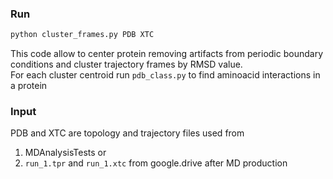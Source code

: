 ### Run
```sh
python cluster_frames.py PDB XTC
```

This code allow to center protein removing artifacts from periodic boundary conditions and cluster trajectory frames by RMSD value.\
For each cluster centroid run ```pdb_class.py``` to find aminoacid interactions in a protein

### **Input**

PDB and XTC are topology and trajectory files used from
1. MDAnalysisTests or
2. ```run_1.tpr``` and ```run_1.xtc``` from google.drive after MD production
